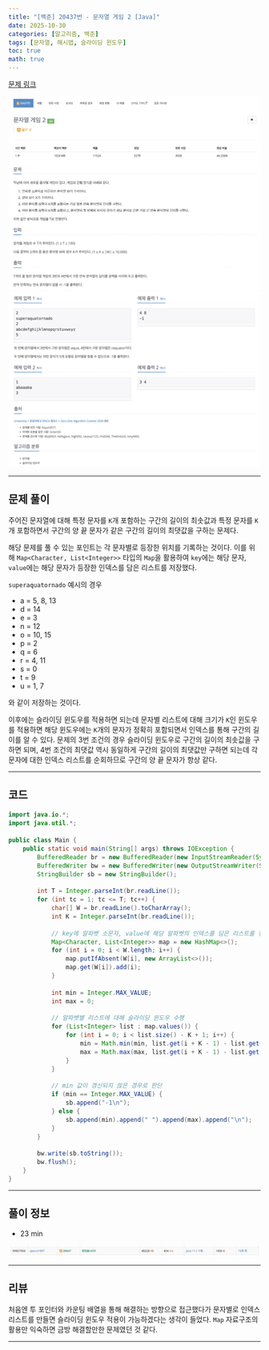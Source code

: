 ```yaml
---
title: "[백준] 20437번 - 문자열 게임 2 [Java]"
date: 2025-10-30
categories: [알고리즘, 백준]
tags: [문자열, 해시맵, 슬라이딩 윈도우]
toc: true
math: true
---
```


[문제 링크](https://www.acmicpc.net/problem/20437)

![](/assets/posts/2025-10-30/백준%2020437%20문자열%20게임%202/photo1.png)
![](/assets/posts/2025-10-30/백준%2020437%20문자열%20게임%202/photo2.png)

---

## 문제 풀이

주어진 문자열에 대해 특정 문자를 `K`개 포함하는 구간의 길이의 최솟값과 특정 문자를 `K`개 포함하면서 구간의 양 끝 문자가 같은 구간의 길이의 최댓값을 구하는 문제다.

해당 문제를 풀 수 있는 포인트는 각 문자별로 등장한 위치를 기록하는 것이다. 이를 위해 `Map<Character, List<Integer>>` 타입의 `Map`을 활용하여 `key`에는 해당 문자, `value`에는 해당 문자가 등장한 인덱스를 담은 리스트를 저장했다.

`superaquatornado` 예시의 경우

- a = 5, 8, 13
- d = 14
- e = 3
- n = 12
- o = 10, 15
- p = 2
- q = 6
- r = 4, 11
- s = 0
- t = 9
- u = 1, 7

와 같이 저장하는 것이다.

이후에는 슬라이딩 윈도우를 적용하면 되는데 문자별 리스트에 대해 크기가 `K`인 윈도우를 적용하면 해당 윈도우에는 `K`개의 문자가 정확히 포함되면서 인덱스를 통해 구간의 길이를 알 수 있다. 문제의 3번 조건의 경우 슬라이딩 윈도우로 구간의 길이의 최솟값을 구하면 되며, 4번 조건의 최댓값 역시 동일하게 구간의 길이의 최댓값만 구하면 되는데 각 문자에 대한 인덱스 리스트를 순회하므로 구간의 양 끝 문자가 항상 같다.

---

## 코드

```java
import java.io.*;
import java.util.*;

public class Main {
    public static void main(String[] args) throws IOException {
        BufferedReader br = new BufferedReader(new InputStreamReader(System.in));
        BufferedWriter bw = new BufferedWriter(new OutputStreamWriter(System.out));
        StringBuilder sb = new StringBuilder();

        int T = Integer.parseInt(br.readLine());
        for (int tc = 1; tc <= T; tc++) {
            char[] W = br.readLine().toCharArray();
            int K = Integer.parseInt(br.readLine());

            // key에 알파벳 소문자, value에 해당 알파벳의 인덱스를 담은 리스트를 갖는 Map
            Map<Character, List<Integer>> map = new HashMap<>();
            for (int i = 0; i < W.length; i++) {
                map.putIfAbsent(W[i], new ArrayList<>());
                map.get(W[i]).add(i);
            }

            int min = Integer.MAX_VALUE;
            int max = 0;

            // 알파벳별 리스트에 대해 슬라이딩 윈도우 수행
            for (List<Integer> list : map.values()) {
                for (int i = 0; i < list.size() - K + 1; i++) {
                    min = Math.min(min, list.get(i + K - 1) - list.get(i) + 1);
                    max = Math.max(max, list.get(i + K - 1) - list.get(i) + 1);
                }
            }

            // min 값이 갱신되지 않은 경우로 판단
            if (min == Integer.MAX_VALUE) {
                sb.append("-1\n");
            } else {
                sb.append(min).append(" ").append(max).append("\n");
            }
        }

        bw.write(sb.toString());
        bw.flush();
    }
}
```

---

## 풀이 정보

- 23 min

![](/assets/posts/2025-10-30/백준%2020437%20문자열%20게임%202/photo3.png)

---

## 리뷰

처음엔 투 포인터와 카운팅 배열을 통해 해결하는 방향으로 접근했다가 문자별로 인덱스 리스트를 만들면 슬라이딩 윈도우 적용이 가능하겠다는 생각이 들었다. `Map` 자료구조의 활용만 익숙하면 금방 해결할만한 문제였던 것 같다.

---
